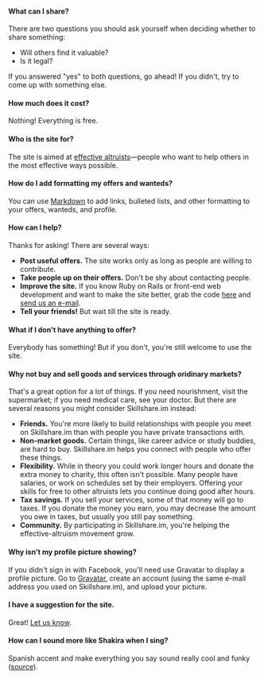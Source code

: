 #### What can I share?

There are two questions you should ask yourself when deciding whether
to share something:

* Will others find it valuable?
* Is it legal?

If you answered "yes" to both questions, go ahead! If you didn't, try
to come up with something else.

#### How much does it cost?

Nothing! Everything is free.

#### Who is the site for?

The site is aimed at
[effective altruists](http://home.centreforeffectivealtruism.org/)—people
who want to help others in the most effective ways possible.

#### How do I add formatting my offers and wanteds?

You can use
[Markdown](http://support.mashery.com/docs/customizing_your_portal/Markdown_Cheat_Sheet)
to add links, bulleted lists, and other formatting to your offers, wanteds, and profile.

#### How can I help?

Thanks for asking! There are several ways:

* **Post useful offers.** The site works only as long as people are
  willing to contribute.
* **Take people up on their offers.** Don't be shy about contacting
  people.
* **Improve the site.** If you know Ruby on Rails or front-end web
  development and want to make the site better, grab the code
  [here](https://github.com/patbl/ea-skillshare) and
  [send us an e-mail](mailto:doesnotexist@skillshare.im).
* **Tell your friends!** But wait till the site is ready.

#### What if I don't have anything to offer?

Everybody has something! But if you don't, you're still welcome to use
the site.

#### Why not buy and sell goods and services through oridinary markets?

That's a great option for a lot of things. If you need nourishment,
visit the supermarket; if you need medical care, see your doctor. But there are several reasons
you might consider Skillshare.im instead:

* **Friends.** You're more likely to build relationships with people
  you meet on Skillshare.im than with people you have private
  transactions with.
* **Non-market goods.** Certain things, like career advice or study
  buddies, are hard to buy. Skillshare.im helps you connect with
  people who offer these things.
* **Flexibility.** While in theory you could work longer hours and
  donate the extra money to charity, this often isn't possible. Many
  people have salaries, or work on schedules set by their employers.
  Offering your skills for free to other altruists lets you continue
  doing good after hours.
* **Tax savings.** If you sell your services, some of that money will go to
  taxes. If you donate the money you earn, you may decrease the amount
  you owe in taxes, but usually you still pay something.
* **Community.** By participating in Skillshare.im, you're helping the
  effective-altruism movement grow.

#### Why isn't my profile picture showing?

If you didn't sign in with Facebook, you'll need use Gravatar to display a profile picture. Go to [Gravatar](http://gravatar.com), create an account (using the same e-mail address you used on Skillshare.im), and upload your picture.

#### I have a suggestion for the site.

Great! [Let us know](mailto:ozzie.gooen@80000hours.org).

#### How can I sound more like Shakira when I sing?

Spanish accent and make everything you say sound really cool and funky ([source](http://answers.yahoo.com/question/index?qid=20091122120932AAuIAg5)).
